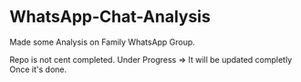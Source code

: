 # WhatsApp-Chat-Analysis

Made some Analysis on Family WhatsApp Group. 

Repo is not cent completed. 
Under Progress => It will be updated completly Once it's done.
